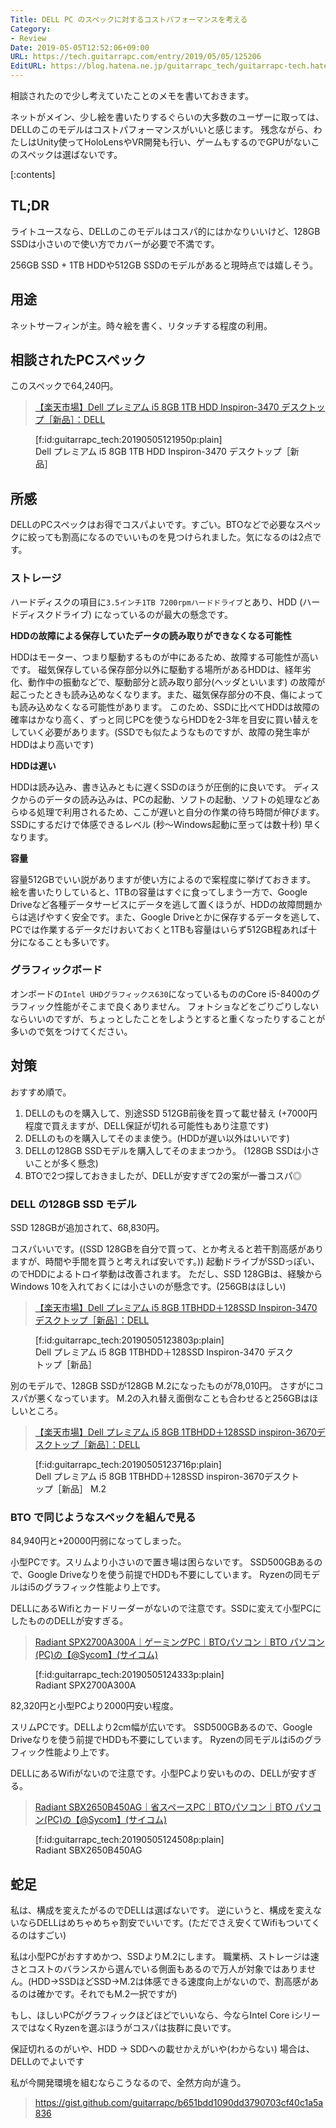 ```yaml
---
Title: DELL PC のスペックに対するコストパフォーマンスを考える
Category:
- Review
Date: 2019-05-05T12:52:06+09:00
URL: https://tech.guitarrapc.com/entry/2019/05/05/125206
EditURL: https://blog.hatena.ne.jp/guitarrapc_tech/guitarrapc-tech.hatenablog.com/atom/entry/17680117127113169549
---
```


相談されたので少し考えていたことのメモを書いておきます。

ネットがメイン、少し絵を書いたりするぐらいの大多数のユーザーに取っては、DELLのこのモデルはコストパフォーマンスがいいと感じます。
残念ながら、わたしはUnity使ってHoloLensやVR開発も行い、ゲームもするのでGPUがないこのスペックは選ばないです。


[:contents]

## TL;DR

ライトユースなら、DELLのこのモデルはコスパ的にはかなりいいけど、128GB SSDは小さいので使い方でカバーが必要で不満です。

256GB SSD + 1TB HDDや512GB SSDのモデルがあると現時点では嬉しそう。

## 用途

ネットサーフィンが主。時々絵を書く、リタッチする程度の利用。

## 相談されたPCスペック

このスペックで64,240円。

> [【楽天市場】Dell プレミアム i5 8GB 1TB HDD Inspiron\-3470 デスクトップ［新品］：DELL](https://item.rakuten.co.jp/dell/inspiron-3470-pre-bto/?s-id=kbk_pc_item_list_name_n)

<figure class="figure-image figure-image-fotolife" title="Dell プレミアム i5 8GB 1TB HDD Inspiron-3470 デスクトップ［新品］ ">[f:id:guitarrapc_tech:20190505121950p:plain]<figcaption>Dell プレミアム i5 8GB 1TB HDD Inspiron-3470 デスクトップ［新品］ </figcaption></figure>

## 所感

DELLのPCスペックはお得でコスパよいです。すごい。BTOなどで必要なスペックに絞っても割高になるのでいいものを見つけられました。気になるのは2点です。

### ストレージ

ハードディスクの項目に`3.5インチ1TB 7200rpmハードドライブ`とあり、HDD (ハードディスクドライブ) になっているのが最大の懸念です。

**HDDの故障による保存していたデータの読み取りができなくなる可能性**

HDDはモーター、つまり駆動するものが中にあるため、故障する可能性が高いです。
磁気保存している保存部分以外に駆動する場所があるHDDは、経年劣化、動作中の振動などで、駆動部分と読み取り部分(ヘッダといいます) の故障が起こったときも読み込めなくなります。また、磁気保存部分の不良、傷によっても読み込めなくなる可能性があります。
このため、SSDに比べてHDDは故障の確率はかなり高く、ずっと同じPCを使うならHDDを2-3年を目安に買い替えをしていく必要があります。(SSDでも似たようなものですが、故障の発生率がHDDはより高いです)

**HDDは遅い**

HDDは読み込み、書き込みともに遅くSSDのほうが圧倒的に良いです。
ディスクからのデータの読み込みは、PCの起動、ソフトの起動、ソフトの処理などあらゆる処理で利用されるため、ここが遅いと自分の作業の待ち時間が伸びます。
SSDにするだけで体感できるレベル (秒～Windows起動に至っては数十秒) 早くなります。

**容量**

容量512GBでいい説がありますが使い方によるので案程度に挙げておきます。
絵を書いたりしていると、1TBの容量はすぐに食ってしまう一方で、Google Driveなど各種データサービスにデータを逃して置くほうが、HDDの故障問題からは逃げやすく安全です。また、Google Driveとかに保存するデータを逃して、PCでは作業するデータだけおいておくと1TBも容量はいらず512GB程あれば十分になることも多いです。

### グラフィックボード

オンボードの`Intel UHDグラフィックス630`になっているもののCore i5-8400のグラフィック性能がそこまで良くありません。
フォトショなどをごりごりしないならいいのですが、ちょっとしたことをしようとすると重くなったりすることが多いので気をつけてください。

## 対策

おすすめ順で。

1. DELLのものを購入して、別途SSD 512GB前後を買って載せ替え (+7000円程度で買えますが、DELL保証が切れる可能性もあり注意です)
1. DELLのものを購入してそのまま使う。(HDDが遅い以外はいいです)
1. DELLの128GB SSDモデルを購入してそのままつかう。 (128GB SSDは小さいことが多く懸念)
1. BTOで2つ探しておきましたが、DELLが安すぎて2の案が一番コスパ◎

### DELL の128GB SSD モデル

SSD 128GBが追加されて、68,830円。

コスパいいです。((SSD 128GBを自分で買って、とか考えると若干割高感がありますが、時間や手間を買うと考えれば安いです。))
起動ドライブがSSDっぽい、のでHDDによるトロイ挙動は改善されます。
ただし、SSD 128GBは、経験からWindows 10を入れておくには小さいのが懸念です。(256GBはほしい)

> [【楽天市場】Dell プレミアム i5 8GB 1TBHDD＋128SSD Inspiron\-3470 デスクトップ［新品］：DELL](https://item.rakuten.co.jp/dell/inspiron-3470-pre-ssd/)

<figure class="figure-image figure-image-fotolife" title="Dell プレミアム i5 8GB 1TBHDD＋128SSD Inspiron-3470 デスクトップ［新品］ ">[f:id:guitarrapc_tech:20190505123803p:plain]<figcaption>Dell プレミアム i5 8GB 1TBHDD＋128SSD Inspiron-3470 デスクトップ［新品］ </figcaption></figure>

別のモデルで、128GB SSDが128GB M.2になったものが78,010円。
さすがにコスパが悪くなっています。
M.2の入れ替え面倒なことも合わせると256GBはほしいところ。

> [【楽天市場】Dell プレミアム i5 8GB 1TBHDD＋128SSD inspiron\-3670デスクトップ［新品］：DELL](https://item.rakuten.co.jp/dell/inspiron-3670-p-ssd/)

<figure class="figure-image figure-image-fotolife" title="Dell プレミアム i5 8GB 1TBHDD＋128SSD inspiron-3670デスクトップ［新品］ M.2">[f:id:guitarrapc_tech:20190505123716p:plain]<figcaption>Dell プレミアム i5 8GB 1TBHDD＋128SSD inspiron-3670デスクトップ［新品］ M.2</figcaption></figure>

### BTO で同じようなスペックを組んで見る

84,940円と+20000円弱になってしまった。

小型PCです。スリムより小さいので置き場は困らないです。
SSD500GBあるので、Google Driveなりを使う前提でHDDも不要にしています。
Ryzenの同モデルはi5のグラフィック性能より上です。

DELLにあるWifiとカードリーダーがないので注意です。SSDに変えて小型PCにしたもののDELLが安すぎる。

> [Radiant SPX2700A300A｜ゲーミングPC｜BTOパソコン｜BTO パソコン\(PC\)の【@Sycom】\(サイコム\)](https://www.sycom.co.jp/custom/files/AMD/SPX2700A300A/img/ph06.jpg)

<figure class="figure-image figure-image-fotolife" title="Radiant SPX2700A300A">[f:id:guitarrapc_tech:20190505124333p:plain]<figcaption>Radiant SPX2700A300A</figcaption></figure>

82,320円と小型PCより2000円安い程度。

スリムPCです。DELLより2cm幅が広いです。
SSD500GBあるので、Google Driveなりを使う前提でHDDも不要にしています。
Ryzenの同モデルはi5のグラフィック性能より上です。

DELLにあるWifiがないので注意です。小型PCより安いものの、DELLが安すぎる。

> [Radiant SBX2650B450AG｜省スペースPC｜BTOパソコン｜BTO パソコン\(PC\)の【@Sycom】\(サイコム\)](https://www.sycom.co.jp/custom/model?no=000608)

<figure class="figure-image figure-image-fotolife" title="Radiant SBX2650B450AG">[f:id:guitarrapc_tech:20190505124508p:plain]<figcaption>Radiant SBX2650B450AG</figcaption></figure>

## 蛇足

私は、構成を変えたがるのでDELLは選ばないです。
逆にいうと、構成を変えないならDELLはめちゃめちゃ割安でいいです。(ただでさえ安くてWifiもついてくるのはすごい)

私は小型PCがおすすめかつ、SSDよりM.2にします。
職業柄、ストレージは速さとコストのバランスから選んでいる側面もあるので万人が対象ではありません。(HDD->SSDほどSSD->M.2は体感できる速度向上がないので、割高感があるのは確かです。それでもM.2一択ですが)

もし、ほしいPCがグラフィックほどほどでいいなら、今ならIntel Core iシリースではなくRyzenを選ぶほうがコスパは抜群に良いです。

保証切れるのがいや、HDD -> SDDへの載せかえがいや(わからない) 場合は、DELLのでよいです

私が今開発環境を組むならこうなるので、全然方向が違う。

> https://gist.github.com/guitarrapc/b651bdd1090dd3790703cf40c1a5a836
